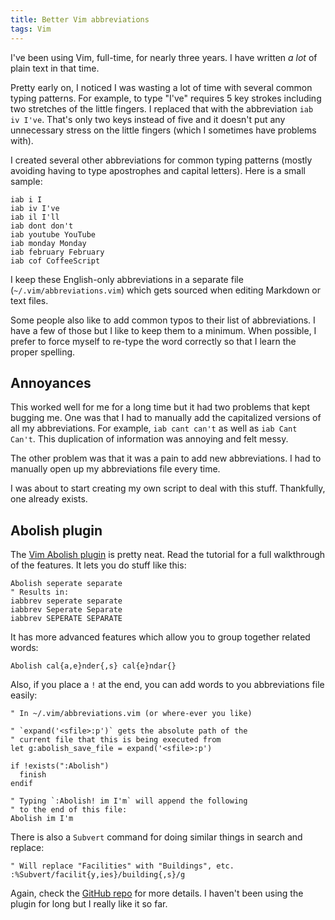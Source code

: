 ```yaml
---
title: Better Vim abbreviations
tags: Vim
---
```


I've been using Vim, full-time, for nearly three years. I have written *a lot* of plain text in that time. 

Pretty early on, I noticed I was wasting a lot of time with several common typing patterns. For example, to type "I've" requires 5 key strokes including two stretches of the little fingers. I replaced that with the abbreviation `iab iv I've`. That's only two keys instead of five and it doesn't put any unnecessary stress on the little fingers (which I sometimes have problems with). 


I created several other abbreviations for common typing patterns (mostly avoiding having to type apostrophes and capital letters). Here is a small sample:

```vim
iab i I
iab iv I've
iab il I'll
iab dont don't
iab youtube YouTube
iab monday Monday
iab february February
iab cof CoffeeScript
```

I keep these English-only abbreviations in a separate file (`~/.vim/abbreviations.vim`) which gets sourced when editing Markdown or text files. 

Some people also like to add common typos to their list of abbreviations. I have a few of those but I like to keep them to a minimum. When possible, I prefer to force myself to re-type the word correctly so that I learn the proper spelling. 

## Annoyances

This worked well for me for a long time but it had two problems that kept bugging me. One was that I had to manually add the capitalized versions of all my abbreviations. For example, `iab cant can't` as well as `iab Cant Can't`. This duplication of information was annoying and felt messy. 

The other problem was that it was a pain to add new abbreviations. I had to manually open up my abbreviations file every time. 

I was about to start creating my own script to deal with this stuff. Thankfully, one already exists. 

## Abolish plugin

The [Vim Abolish plugin](https://github.com/tpope/vim-abolish) is pretty neat. Read the tutorial for a full walkthrough of the features. It lets you do stuff like this:

```vim
Abolish seperate separate
" Results in:
iabbrev seperate separate
iabbrev Seperate Separate
iabbrev SEPERATE SEPARATE
```

It has more advanced features which allow you to group together related words:

```vim
Abolish cal{a,e}nder{,s} cal{e}ndar{}
```

Also, if you place a `!` at the end, you can add words to you abbreviations file easily:

```vim
" In ~/.vim/abbreviations.vim (or where-ever you like)

" `expand('<sfile>:p')` gets the absolute path of the 
" current file that this is being executed from
let g:abolish_save_file = expand('<sfile>:p')

if !exists(":Abolish")
  finish
endif

" Typing `:Abolish! im I'm` will append the following
" to the end of this file:
Abolish im I'm
```

There is also a `Subvert` command for doing similar things in search and replace:

```vim
" Will replace "Facilities" with "Buildings", etc.
:%Subvert/facilit{y,ies}/building{,s}/g
```

Again, check the [GitHub repo](https://github.com/tpope/vim-abolish) for more details. I haven't been using the plugin for long but I really like it so far. 
